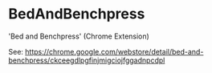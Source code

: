 # BedAndBenchpress
'Bed and Benchpress' (Chrome Extension)

See: https://chrome.google.com/webstore/detail/bed-and-benchpress/ckceegdlpgfinjmigciojfggadnpcdpl
